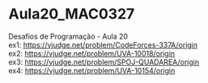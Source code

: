 # Aula20_MAC0327
Desafios de Programação - Aula 20 <br/>
ex1:  https://vjudge.net/problem/CodeForces-337A/origin<br/>
ex2:  https://vjudge.net/problem/UVA-10018/origin<br/>
ex3:  https://vjudge.net/problem/SPOJ-QUADAREA/origin<br/>
ex4:  https://vjudge.net/problem/UVA-10154/origin
